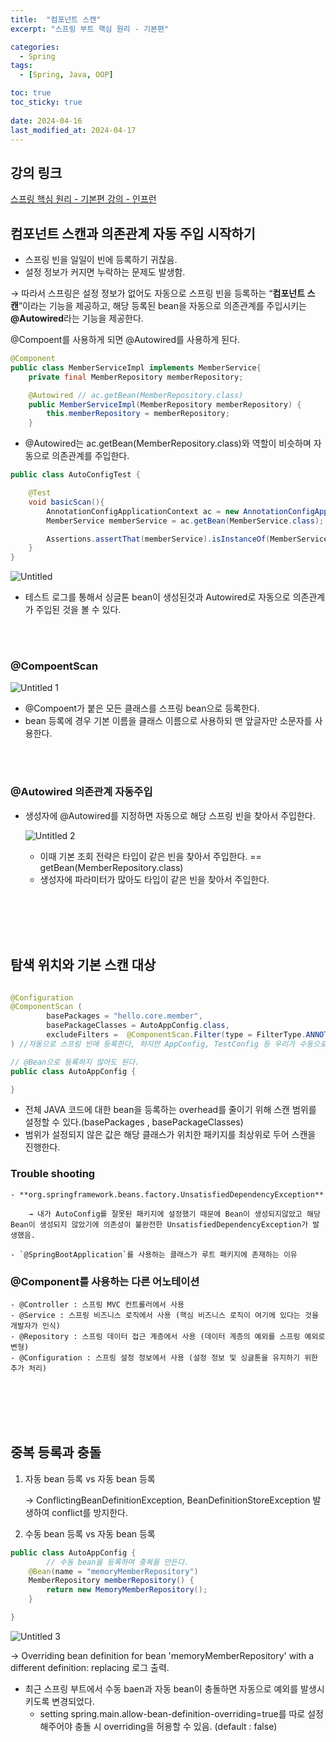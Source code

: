 ```yaml
---
title:  "컴포넌트 스캔"
excerpt: "스프링 부트 핵심 원리 - 기본편"

categories:
  - Spring
tags:
  - [Spring, Java, OOP]

toc: true
toc_sticky: true
 
date: 2024-04-16
last_modified_at: 2024-04-17
---
```


## 강의 링크
[스프링 핵심 원리 - 기본편 강의 - 인프런](https://www.inflearn.com/course/스프링-핵심-원리-기본편/dashboard)

## 컴포넌트 스캔과 의존관계 자동 주입 시작하기

- 스프링 빈을 일일이 빈에 등록하기 귀찮음.
- 설정 정보가 커지면 누락하는 문제도 발생함.

→ 따라서 스프링은 설정 정보가 없어도 자동으로 스프링 빈을 등록하는 “**컴포넌트 스캔**”이라는 기능을 제공하고, 해당 등록된 bean을 자동으로 의존관계를 주입시키는 **@Autowired**라는 기능을 제공한다.

@Compoent를 사용하게 되면 @Autowired를 사용하게 된다.

```java
@Component
public class MemberServiceImpl implements MemberService{
    private final MemberRepository memberRepository;

    @Autowired // ac.getBean(MemberRepository.class)
    public MemberServiceImpl(MemberRepository memberRepository) {
        this.memberRepository = memberRepository;
    }
```

- @Autowired는 ac.getBean(MemberRepository.class)와 역할이 비슷하며 자동으로 의존관계를 주입한다.

```java
public class AutoConfigTest {

    @Test
    void basicScan(){
        AnnotationConfigApplicationContext ac = new AnnotationConfigApplicationContext(AutoAppConfig.class);
        MemberService memberService = ac.getBean(MemberService.class);

        Assertions.assertThat(memberService).isInstanceOf(MemberService.class);
    }
}
```

![Untitled](https://github.com/Jedo0224/Jedo0224.github.io/assets/90050514/0e21ce56-3eca-4213-ae08-db6a480d4733)



- 테스트 로그를 통해서 싱글톤 bean이 생성된것과 Autowired로 자동으로 의존관계가 주입된 것을 볼 수 있다.

<br/>
<br/>

### @CompoentScan

![Untitled 1](https://github.com/Jedo0224/Jedo0224.github.io/assets/90050514/a9aef594-7da4-4d99-989b-68446e1ccb0e)


- @Compoent가 붙은 모든 클래스를 스프링 bean으로 등록한다.
- bean 등록에 경우 기본 이름을 클래스 이름으로 사용하되 맨 앞글자만 소문자를 사용한다.

<br/>
<br/>

### @Autowired 의존관계 자동주입

- 생성자에 @Autowired를 지정하면 자동으로 해당 스프링 빈을 찾아서 주입한다.
    
    ![Untitled 2](https://github.com/Jedo0224/Jedo0224.github.io/assets/90050514/e0e04223-7cae-4470-b12e-c9f781209121)

    
    - 이때 기본 조회 전략은 타입이 같은 빈을 찾아서 주입한다. == getBean(MemberRepository.class)
    - 생성자에 파라미터가 많아도 타입이 같은 빈을 찾아서 주입한다.

<br/>
<br/>
<br/>
<br/>

## 탐색 위치와 기본 스캔 대상

```java

@Configuration
@ComponentScan (
        basePackages = "hello.core.member",
        basePackageClasses = AutoAppConfig.class,
        excludeFilters =  @ComponentScan.Filter(type = FilterType.ANNOTATION, classes = Configuration.class)
) //자동으로 스프링 빈에 등록한다, 하지만 AppConfig, TestConfig 등 우리가 수동으로 스프링 빈에 등록한 @Configuration class들을 제외한다 제외한다.

// @Bean으로 등록하지 않아도 된다.
public class AutoAppConfig {

}

```

- 전체 JAVA 코드에 대한 bean을 등록하는 overhead를 줄이기 위해 스캔 범위를 설정할 수 있다.(basePackages , basePackageClasses)
- 범위가 설정되지 않은 값은 해당 클래스가 위치한 패키지를 최상위로 두어 스캔을 진행한다.

### Trouble shooting

    - **org.springframework.beans.factory.UnsatisfiedDependencyException**
        
        → 내가 AutoConfig를 잘못된 패키지에 설정했기 때문에 Bean이 생성되지않았고 해당 Bean이 생성되지 않았기에 의존성이 불완전한 UnsatisfiedDependencyException가 발생했음.
        
    - `@SpringBootApplication`를 사용하는 클래스가 루트 패키지에 존재하는 이유

### @Component를 사용하는 다른 어노테이션

    - @Controller : 스프링 MVC 컨트롤러에서 사용
    - @Service : 스프링 비즈니스 로직에서 사용 (핵심 비즈니스 로직이 여기에 있다는 것을 개발자가 인식)
    - @Repository : 스프링 데이터 접근 계층에서 사용 (데이터 계층의 예외를 스프링 예외로 변형)
    - @Configuration : 스프링 설정 정보에서 사용 (설정 정보 및 싱글톤을 유지하기 위한 추가 처리)

<br/>
<br/>
<br/>
<br/>

## 중복 등록과 충돌

1. 자동 bean 등록 vs 자동 bean 등록
    
    → ConflictingBeanDefinitionException, BeanDefinitionStoreException 발생하여 conflict를 방지한다.
    
2. 수동 bean 등록 vs 자동 bean 등록

```java
public class AutoAppConfig {
		// 수동 bean을 등록하여 중복을 만든다.
    @Bean(name = "memoryMemberRepository")
    MemberRepository memberRepository() {
        return new MemoryMemberRepository();
    }

}
```

![Untitled 3](https://github.com/Jedo0224/Jedo0224.github.io/assets/90050514/9e2c6dee-b5f6-4ca6-b1ed-7563217e31d9)


→ Overriding bean definition for bean 'memoryMemberRepository' with a different definition: replacing 로그 출력.

- 최근 스프링 부트에서 수동 baen과 자동 bean이 충돌하면 자동으로 예외를 발생시키도록 변경되었다.
    - setting spring.main.allow-bean-definition-overriding=true를 따로 설정해주어야 충돌 시 overriding을 허용할 수 있음. (default : false)
